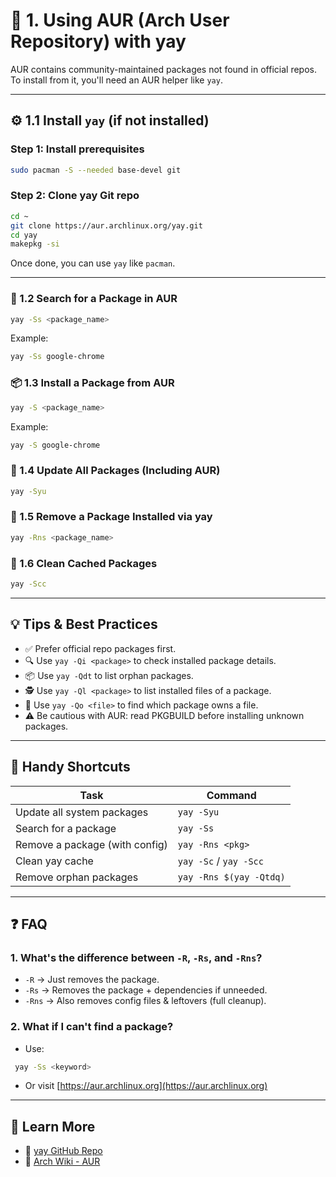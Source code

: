 # 🧰 1. Using AUR (Arch User Repository) with yay

AUR contains community-maintained packages not found in official repos.
To install from it, you'll need an AUR helper like `yay`.

---

## ⚙️ 1.1 Install `yay` (if not installed)

### Step 1: Install prerequisites

```bash
sudo pacman -S --needed base-devel git
```

### Step 2: Clone yay Git repo

```bash
cd ~
git clone https://aur.archlinux.org/yay.git
cd yay
makepkg -si
```

Once done, you can use `yay` like `pacman`.

---

### 🔎 1.2 Search for a Package in AUR

```bash
yay -Ss <package_name>
```

Example:

```bash
yay -Ss google-chrome
```

### 📦 1.3 Install a Package from AUR

```bash
yay -S <package_name>
```

Example:

```bash
yay -S google-chrome
```

### 🔁 1.4 Update All Packages (Including AUR)

```bash
yay -Syu
```

### 🧼 1.5 Remove a Package Installed via yay

```bash
yay -Rns <package_name>
```

### 🧹 1.6 Clean Cached Packages

```bash
yay -Scc
```

---

## 💡 Tips & Best Practices

- ✅ Prefer official repo packages first.
- 🔍 Use `yay -Qi <package>` to check installed package details.
- 📦 Use `yay -Qdt` to list orphan packages.
- 🕵️ Use `yay -Ql <package>` to list installed files of a package.
- 📁 Use `yay -Qo <file>` to find which package owns a file.
- ⚠️ Be cautious with AUR: read PKGBUILD before installing unknown packages.

---

## 📌 Handy Shortcuts

| Task                           | Command                 |
| ------------------------------ | ----------------------- |
| Update all system packages     | `yay -Syu`              |
| Search for a package           | `yay -Ss`               |
| Remove a package (with config) | `yay -Rns <pkg>`        |
| Clean yay cache                | `yay -Sc` / `yay -Scc`  |
| Remove orphan packages         | `yay -Rns $(yay -Qtdq)` |

---

## ❓ FAQ

### 1. What's the difference between `-R`, `-Rs`, and `-Rns`?

- `-R` → Just removes the package.
- `-Rs` → Removes the package + dependencies if unneeded.
- `-Rns` → Also removes config files & leftovers (full cleanup).

### 2. What if I can't find a package?

- Use:

```bash
 yay -Ss <keyword>
```

- Or visit [https://aur.archlinux.org](https://aur.archlinux.org)

---

## 🧠 Learn More

- 📘 [yay GitHub Repo](https://github.com/Jguer/yay)
- 📘 [Arch Wiki - AUR](https://wiki.archlinux.org/title/Arch_User_Repository)
